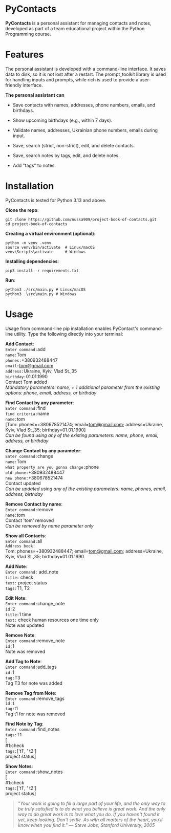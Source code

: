 # PyContacts
 **PyContacts** is a personal assistant for managing contacts and notes, developed as part of a team educational project within the Python Programming course.

# Features
The personal assistant is developed with a command-line interface. It saves data to disk, so it is not lost after a restart. The prompt_toolkit library is used for handling inputs and prompts, while rich is used to provide a user-friendly interface.

**The personal assistant can**

+ Save contacts with names, addresses, phone numbers, emails, and birthdays.

+ Show upcoming birthdays (e.g., within 7 days).

+ Validate names, addresses, Ukrainian phone numbers, emails during input.

+ Save, search (strict, non-strict), edit, and delete contacts.

+ Save, search notes by tags, edit, and delete notes.

+ Add "tags" to notes.


# Installation

PyContacts is tested for Python 3.13 and above.

 **Clone the repo**:
```
git clone https://github.com/nussa909/project-book-of-contacts.git
cd project-book-of-contacts 
```
**Creating a virtual environment (optional)**:
```
python -m venv .venv
source venv/bin/activate  # Linux/macOS
venv\Scripts\activate     # Windows
```
**Installing dependencies**:
```
pip3 install -r requirements.txt
```
**Run**:
```
python3 ./src/main.py # Linux/macOS
python3 .\src\main.py # Windows
```

# Usage
Usage from command-line
pip installation enables PyContact's command-line utility. Type the following directly into your terminal:

**Add Contact**:\
`Enter command:`add\
`name:`Tom\
`phones:`+380932488447\
`email:`tom@gmail.com\
`address:`Ukraine, Kyiv, Vlad St.,35\
`birthday:`01.01.1990\
Contact Tom added\
_Mandatory parameters: name, + 1 additional parameter from the existing options: phone, email, address, or birthday_


**Find Contact by any parameter**:\
`Enter command:`find\
`find criteria:`name\
`name:`tom\
[Tom: phones=+380678521474; email=tom@gmail.com; address=Ukraine, Kyiv, Vlad St.,35; birthday=01.01.1990]\
_Can be found using any of the existing parameters: name, phone, email, address, or birthday_


**Change Contact by any parameter**:\
`Enter command:`change\
`name:`Tom\
`what property are you gonna change:`phone\
`old phone:`+380932488447\
`new phone:`+380678521474\
Contact updated\
_Can be updated using any of the existing parameters: name, phones, email, address, birthday_


**Remove Contact by name**:\
`Enter command:`remove\
`name:`tom\
Contact 'tom' removed\
_Can be removed by name parameter only_


**Show all Contacts**:\
`Enter command:`all\
`Address book:`\
Tom: phones=+380932488447; email=tom@gmail.com; address=Ukraine, Kyiv, Vlad St.,35; birthday=01.01.1990


**Add Note**:\
`Enter command:` add_note\
`title:` check\
`text:` project status\
`tags:`T1, T2


**Edit Note**:\
`Enter command:`change_note\
`id:`2\
`title:`1 time\
`text:` check human resources one time only\
Note was updated


**Remove Note**:\
`Enter command:`remove_note\
`id:`1\
Note was removed


**Add Tag to Note**:\
`Enter command:`add_tags\
`id:`1\
`tag:`T3\
Tag T3 for note was added

**Remove Tag from Note**:\
`Enter command:`remove_tags\
`id:1`\
`tag:`t1\
Tag t1 for note was removed


**Find Note by Tag**:\
`Enter command:`find_notes\
`tags:`T1\
[\
#1:check\
`tags:`['t1', ' t2']\
project status]


**Show Notes**:\
`Enter command:`show_notes\
[\
#1:check\
`tags:`['t1', ' t2']\
project status]



> "_Your work is going to fill a large part of your life, and the only way to be truly satisfied is to do what you believe is great work._
> _And the only way to do great work is to love what you do._
> _If you haven't found it yet, keep looking. Don't settle._
> _As with all matters of the heart, you'll know when you find it."_
> — _Steve Jobs, Stanford University, 2005_


